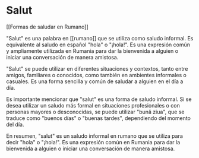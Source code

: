 # Salut
[[Formas de saludar en Rumano]]

"Salut" es una palabra en [[rumano]] que se utiliza como saludo informal. Es equivalente al saludo en español "hola" o "¡hola!". Es una expresión común y ampliamente utilizada en Rumania para dar la bienvenida a alguien o iniciar una conversación de manera amistosa.

"Salut" se puede utilizar en diferentes situaciones y contextos, tanto entre amigos, familiares o conocidos, como también en ambientes informales o casuales. Es una forma sencilla y común de saludar a alguien en el día a día.

Es importante mencionar que "salut" es una forma de saludo informal. Si se desea utilizar un saludo más formal en situaciones profesionales o con personas mayores o desconocidas, se puede utilizar "bună ziua", que se traduce como "buenos días" o "buenas tardes", dependiendo del momento del día.

En resumen, "salut" es un saludo informal en rumano que se utiliza para decir "hola" o "¡hola!". Es una expresión común en Rumania para dar la bienvenida a alguien o iniciar una conversación de manera amistosa.